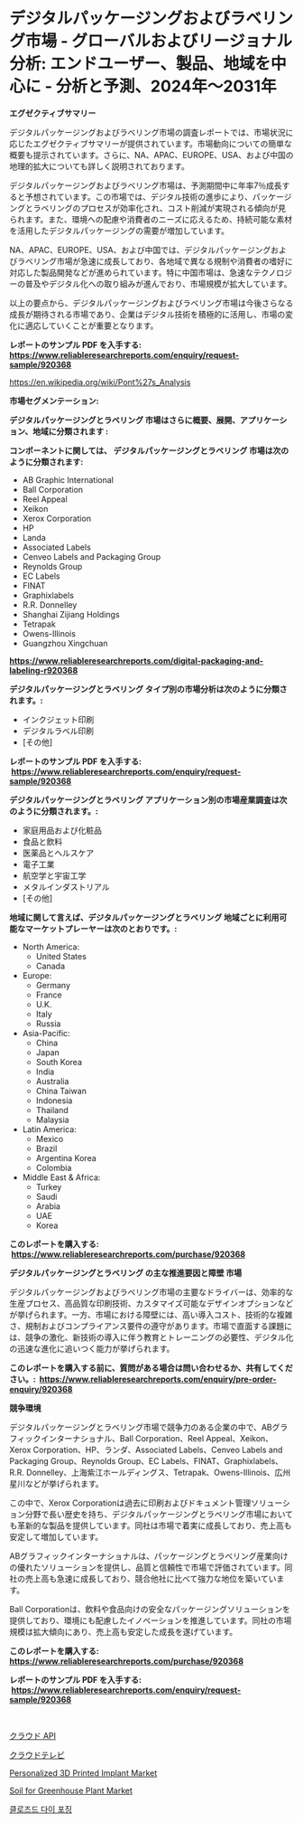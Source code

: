 <p><h1>デジタルパッケージングおよびラベリング市場 - グローバルおよびリージョナル分析: エンドユーザー、製品、地域を中心に - 分析と予測、2024年〜2031年</h1></p><p><strong>エグゼクティブサマリー</strong></p>
<p><p>デジタルパッケージングおよびラベリング市場の調査レポートでは、市場状況に応じたエグゼクティブサマリーが提供されています。市場動向についての簡単な概要も提示されています。さらに、NA、APAC、EUROPE、USA、および中国の地理的拡大についても詳しく説明されております。</p><p>デジタルパッケージングおよびラベリング市場は、予測期間中に年率7％成長すると予想されています。この市場では、デジタル技術の進歩により、パッケージングとラベリングのプロセスが効率化され、コスト削減が実現される傾向が見られます。また、環境への配慮や消費者のニーズに応えるため、持続可能な素材を活用したデジタルパッケージングの需要が増加しています。</p><p>NA、APAC、EUROPE、USA、および中国では、デジタルパッケージングおよびラベリング市場が急速に成長しており、各地域で異なる規制や消費者の嗜好に対応した製品開発などが進められています。特に中国市場は、急速なテクノロジーの普及やデジタル化への取り組みが進んでおり、市場規模が拡大しています。</p><p>以上の要点から、デジタルパッケージングおよびラベリング市場は今後さらなる成長が期待される市場であり、企業はデジタル技術を積極的に活用し、市場の変化に適応していくことが重要となります。</p></p>
<p><strong>レポートのサンプル PDF を入手する: <a href="https://www.reliableresearchreports.com/enquiry/request-sample/920368">https://www.reliableresearchreports.com/enquiry/request-sample/920368</a></strong></p>
<p><a href="https://en.wikipedia.org/wiki/Pont%27s_Analysis">https://en.wikipedia.org/wiki/Pont%27s_Analysis</a></p>
<p><strong>市場セグメンテーション:</strong></p>
<p><strong> デジタルパッケージングとラベリング 市場はさらに概要、展開、アプリケーション、地域に分類されます :</strong></p>
<p><strong>コンポーネントに関しては、 デジタルパッケージングとラベリング 市場は次のように分類されます: &nbsp;</strong></p>
<p><ul><li>AB Graphic International</li><li>Ball Corporation</li><li>Reel Appeal</li><li>Xeikon</li><li>Xerox Corporation</li><li>HP</li><li>Landa</li><li>Associated Labels</li><li>Cenveo Labels and Packaging Group</li><li>Reynolds Group</li><li>EC Labels</li><li>FINAT</li><li>Graphixlabels</li><li>R.R. Donnelley</li><li>Shanghai Zijiang Holdings</li><li>Tetrapak</li><li>Owens-Illinois</li><li>Guangzhou Xingchuan</li></ul></p>
<p><strong><a href="https://www.reliableresearchreports.com/digital-packaging-and-labeling-r920368">https://www.reliableresearchreports.com/digital-packaging-and-labeling-r920368</a></strong></p>
<p><strong> デジタルパッケージングとラベリング タイプ別の市場分析は次のように分類されます。:</strong></p>
<p><ul><li>インクジェット印刷</li><li>デジタルラベル印刷</li><li>[その他]</li></ul></p>
<p><strong>レポートのサンプル PDF を入手する: &nbsp;<a href="https://www.reliableresearchreports.com/enquiry/request-sample/920368">https://www.reliableresearchreports.com/enquiry/request-sample/920368</a></strong></p>
<p><strong> デジタルパッケージングとラベリング アプリケーション別の市場産業調査は次のように分類されます。:</strong></p>
<p><ul><li>家庭用品および化粧品</li><li>食品と飲料</li><li>医薬品とヘルスケア</li><li>電子工業</li><li>航空学と宇宙工学</li><li>メタルインダストリアル</li><li>[その他]</li></ul></p>
<p><strong>地域に関して言えば、デジタルパッケージングとラベリング 地域ごとに利用可能なマーケットプレーヤーは次のとおりです。:</strong></p>
<p><ul>
    <li>
        North America:
        <ul>
            <li>United States</li>
            <li>Canada</li>
        </ul>
    </li>
    <li>
        Europe:
        <ul>
            <li>Germany</li>
            <li>France</li>
            <li>U.K.</li>
            <li>Italy</li>
            <li>Russia</li>
        </ul>
    </li>
    <li>
        Asia-Pacific:
        <ul>
            <li>China</li>
            <li>Japan</li>
            <li>South Korea</li>
            <li>India</li>
            <li>Australia</li>
            <li>China Taiwan</li>
            <li>Indonesia</li>
            <li>Thailand</li>
            <li>Malaysia</li>
        </ul>
    </li>
    <li>
        Latin America:
        <ul>
            <li>Mexico</li>
            <li>Brazil</li>
            <li>Argentina Korea</li>
            <li>Colombia</li>
        </ul>
    </li>
    <li>
        Middle East & Africa:
        <ul>
            <li>Turkey</li>
            <li>Saudi</li>
            <li>Arabia</li>
            <li>UAE</li>
            <li>Korea</li>
        </ul>
    </li>
    </ul></p>
<p><strong>このレポートを購入する: &nbsp;<a href="https://www.reliableresearchreports.com/purchase/920368">https://www.reliableresearchreports.com/purchase/920368</a></strong></p>
<p><strong>デジタルパッケージングとラベリング の主な推進要因と障壁 市場</strong></p>
<p><p>デジタルパッケージングおよびラベリング市場の主要なドライバーは、効率的な生産プロセス、高品質な印刷技術、カスタマイズ可能なデザインオプションなどが挙げられます。一方、市場における障壁には、高い導入コスト、技術的な複雑さ、規制およびコンプライアンス要件の遵守があります。市場で直面する課題には、競争の激化、新技術の導入に伴う教育とトレーニングの必要性、デジタル化の迅速な進化に追いつく能力が挙げられます。</p></p>
<p><strong>このレポートを購入する前に、質問がある場合は問い合わせるか、共有してください。:&nbsp; <a href="https://www.reliableresearchreports.com/enquiry/pre-order-enquiry/920368">https://www.reliableresearchreports.com/enquiry/pre-order-enquiry/920368</a></strong></p>
<p><strong>競争環境</strong></p>
<p><p>デジタルパッケージングとラベリング市場で競争力のある企業の中で、ABグラフィックインターナショナル、Ball Corporation、Reel Appeal、Xeikon、Xerox Corporation、HP、ランダ、Associated Labels、Cenveo Labels and Packaging Group、Reynolds Group、EC Labels、FINAT、Graphixlabels、R.R. Donnelley、上海紫江ホールディングス、Tetrapak、Owens-Illinois、広州星川などが挙げられます。</p><p>この中で、Xerox Corporationは過去に印刷およびドキュメント管理ソリューション分野で長い歴史を持ち、デジタルパッケージングとラベリング市場においても革新的な製品を提供しています。同社は市場で着実に成長しており、売上高も安定して増加しています。</p><p>ABグラフィックインターナショナルは、パッケージングとラベリング産業向けの優れたソリューションを提供し、品質と信頼性で市場で評価されています。同社の売上高も急速に成長しており、競合他社に比べて強力な地位を築いています。</p><p>Ball Corporationは、飲料や食品向けの安全なパッケージングソリューションを提供しており、環境にも配慮したイノベーションを推進しています。同社の市場規模は拡大傾向にあり、売上高も安定した成長を遂げています。</p></p>
<p><strong>このレポートを購入する: &nbsp; <a href="https://www.reliableresearchreports.com/purchase/920368">https://www.reliableresearchreports.com/purchase/920368</a></strong></p>
<p><strong>レポートのサンプル PDF を入手する: &nbsp;<a href="https://www.reliableresearchreports.com/enquiry/request-sample/920368">https://www.reliableresearchreports.com/enquiry/request-sample/920368</a></strong><strong></strong></p>
<p>&nbsp;</p>
<p><p><a href="https://github.com/RandallRunte2023/Market-Research-Report-List-2/blob/main/8567558183109.md">クラウド API</a></p><p><a href="https://github.com/DanykaKilback/Market-Research-Report-List-2/blob/main/4070068183110.md">クラウドテレビ</a></p><p><a href="https://github.com/wwwkeltoum/Market-Research-Report-List-4/blob/main/personalized-3d-printed-implant-market.md">Personalized 3D Printed Implant Market</a></p><p><a href="https://github.com/gamblestampleyjenny50m5sl6/Market-Research-Report-List-3/blob/main/soil-for-greenhouse-plant-market.md">Soil for Greenhouse Plant Market</a></p><p><a href="https://github.com/LuckeyCorbin/Market-Research-Report-List-1/blob/main/5238582185722.md">클로즈드 다이 포징</a></p></p>